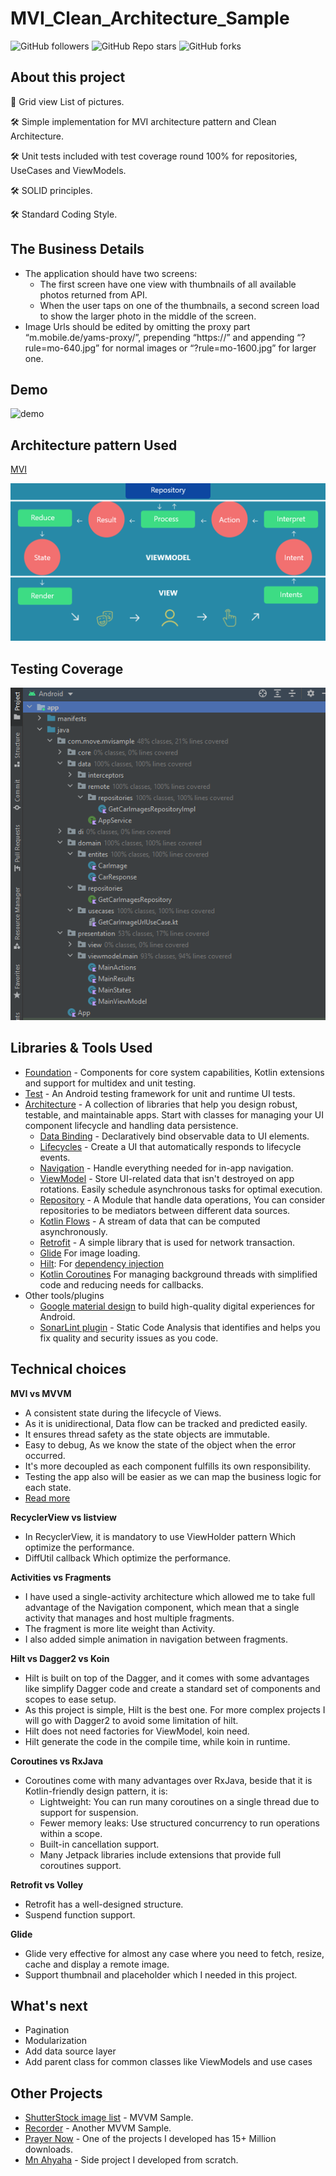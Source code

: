 # MVI_Clean_Architecture_Sample

![GitHub followers][40]     ![GitHub Repo stars][41]     ![GitHub forks][42]

About this project
--------------
🚀 Grid view List of pictures. 

🛠 Simple implementation for MVI architecture pattern and Clean Architecture.

🛠 Unit tests included with test coverage round 100% for repositories, UseCases and ViewModels.

🛠 SOLID principles.

🛠 Standard Coding Style.


The Business Details
--------------
- The application should have two screens:
  * The first screen have one view with thumbnails of all available photos returned from API.
  * When the user taps on one of the thumbnails, a second screen load to show the larger photo in the middle of the screen.
- Image Urls should be edited by omitting the proxy part “m.mobile.de/yams-proxy/”, prepending “https://” 
  and appending “?rule=mo-640.jpg” for normal images or “?rule=mo-1600.jpg” for larger one.


Demo
--------------

![demo][7]


Architecture pattern Used
--------------

[MVI][1]

![architecture pattern][2]


Testing Coverage
--------------

![Testing][6]


Libraries & Tools Used
--------------

* [Foundation][0] - Components for core system capabilities, Kotlin extensions and support for
  multidex and unit testing.
* [Test][4] - An Android testing framework for unit and runtime UI tests.
* [Architecture][10] - A collection of libraries that help you design robust, testable, and
  maintainable apps. Start with classes for managing your UI component lifecycle and handling data
  persistence.
    * [Data Binding][11] - Declaratively bind observable data to UI elements.
    * [Lifecycles][12] - Create a UI that automatically responds to lifecycle events.
    * [Navigation][14] - Handle everything needed for in-app navigation.
    * [ViewModel][17] - Store UI-related data that isn't destroyed on app rotations. Easily schedule
      asynchronous tasks for optimal execution.
    * [Repository][3] - A Module that handle data operations, You can consider repositories to be mediators between different data sources.
    * [Kotlin Flows][21] - A stream of data that can be computed asynchronously.
    * [Retrofit][20] - A simple library that is used for network transaction.
    * [Glide][90] For image loading.
    * [Hilt][92]: For [dependency injection][93]
    * [Kotlin Coroutines][91] For managing background threads with simplified code and reducing needs for callbacks.
* Other tools/plugins   
    * [Google material design][94] to build high-quality digital experiences for Android.
    * [SonarLint plugin][50] - Static Code Analysis that identifies and helps you fix quality and security issues as you code.

Technical choices
--------------

**MVI vs MVVM**

- A consistent state during the lifecycle of Views. 
- As it is unidirectional, Data flow can be tracked and predicted easily. 
- It ensures thread safety as the state objects are immutable.
- Easy to debug, As we know the state of the object when the error occurred.
- It's more decoupled as each component fulfills its own responsibility.
- Testing the app also will be easier as we can map the business logic for each state.
- [Read more][5]

**RecyclerView vs listview**

- In RecyclerView, it is mandatory to use ViewHolder pattern Which optimize the performance.
- DiffUtil callback Which optimize the performance.

**Activities vs Fragments**

- I have used a single-activity architecture which allowed me to take full advantage of the Navigation component, which mean that a single activity that manages and host multiple fragments.
- The fragment is more lite weight than Activity.
- I also added simple animation in navigation between fragments.

**Hilt vs Dagger2 vs Koin**

- Hilt is built on top of the Dagger, and it comes with some advantages like simplify Dagger code and create a standard set of components and scopes to ease setup.
- As this project is simple, Hilt is the best one. For more complex projects I will go with Dagger2 to avoid some limitation of hilt.
- Hilt does not need factories for ViewModel, koin need.
- Hilt generate the code in the compile time, while koin in runtime.

**Coroutines vs RxJava**

- Coroutines come with many advantages over RxJava, beside that it is Kotlin-friendly design pattern, it is: 
	* Lightweight: You can run many coroutines on a single thread due to support for suspension.
    * Fewer memory leaks: Use structured concurrency to run operations within a scope.
    * Built-in cancellation support.
    * Many Jetpack libraries include extensions that provide full coroutines support.

**Retrofit vs Volley**

- Retrofit has a well-designed structure.
- Suspend function support.

**Glide**

- Glide very effective for almost any case where you need to fetch, resize, cache and display a remote image.
- Support thumbnail and placeholder which I needed in this project.


What's next
--------------
- Pagination
- Modularization
- Add data source layer
- Add parent class for common classes like ViewModels and use cases 


Other Projects
--------------

* [ShutterStock image list][30] - MVVM Sample.
* [Recorder][31] - Another MVVM Sample.
* [Prayer Now][32] - One of the projects I developed has 15+ Million downloads.
* [Mn Ahyaha][33] - Side project I developed from scratch.


[0]: https://developer.android.com/jetpack/components
[1]: https://cycle.js.org/model-view-intent.html
[2]: https://github.com/islamarr/MVI_Clean_Architecture/blob/master/app/src/main/res/drawable/mvi_diagram.png
[3]: https://developer.android.com/jetpack/guide#fetch-data
[4]: https://developer.android.com/training/testing/
[5]: http://hannesdorfmann.com/android/mosby3-mvi-1/
[6]: https://github.com/islamarr/MVI_Clean_Architecture/blob/master/app/src/main/res/drawable/unit_test_coverage.png
[7]: https://github.com/islamarr/MVI_Clean_Architecture/blob/master/app/src/main/res/drawable/demo.gif
[10]: https://developer.android.com/jetpack/arch/
[11]: https://developer.android.com/topic/libraries/data-binding/
[12]: https://developer.android.com/topic/libraries/architecture/lifecycle
[14]: https://developer.android.com/topic/libraries/architecture/navigation/
[17]: https://developer.android.com/topic/libraries/architecture/viewmodel
[20]: https://square.github.io/retrofit
[21]: https://developer.android.com/kotlin/flow
[30]: https://github.com/islamarr/shutterstock_image_list
[31]: https://github.com/islamarr/recorder
[32]: https://play.google.com/store/apps/details?id=com.AppRocks.now.prayer
[33]: https://play.google.com/store/apps/details?id=com.Ihsan.Ahyaha
[40]: https://img.shields.io/github/followers/islamarr?style=social
[41]: https://img.shields.io/github/stars/islamarr/MVI_Clean_Architecture?style=social
[42]: https://img.shields.io/github/forks/islamarr/MVI_Clean_Architecture?style=social
[50]: https://www.sonarlint.org/
[90]: https://bumptech.github.io/glide/
[91]: https://kotlinlang.org/docs/reference/coroutines-overview.html
[92]: https://developer.android.com/training/dependency-injection/hilt-android
[93]: https://developer.android.com/training/dependency-injection
[94]: https://m3.material.io/